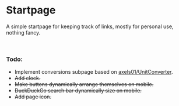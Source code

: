 # Startpage
A simple startpage for keeping track of links, mostly for personal use, nothing fancy.

&nbsp;

### Todo:
- Implement conversions subpage based on [axels01/UnitConverter](https://github.com/axels01/UnitConverter).
- ~~Add clock.~~
- ~~Make buttons dynamically arrange themselves on mobile.~~
- ~~DuckDuckGo search bar dynamically size on mobile.~~
- ~~Add page icon.~~
